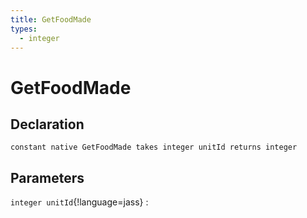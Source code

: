 ```yaml
---
title: GetFoodMade
types:
  - integer
---
```


# GetFoodMade

## Declaration

```jass
constant native GetFoodMade takes integer unitId returns integer
```

## Parameters
`integer unitId`{!language=jass}
: 
